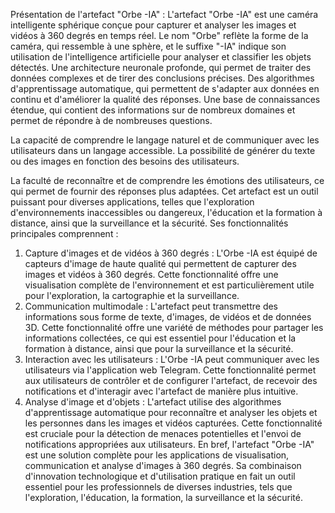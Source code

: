 Présentation de l'artefact "Orbe -IA" :
L'artefact "Orbe -IA" est une caméra intelligente sphérique conçue pour capturer et analyser les images et vidéos à 360 degrés en temps réel. Le nom "Orbe" reflète la forme de la caméra, qui ressemble à une sphère, et le suffixe "-IA" indique son utilisation de l'intelligence artificielle pour analyser et classifier les objets détectés.
Une architecture neuronale profonde, qui permet de traiter des données complexes et de tirer des conclusions précises.
Des algorithmes d'apprentissage automatique, qui permettent de s'adapter aux données en continu et d'améliorer la qualité des réponses.
Une base de connaissances étendue, qui contient des informations sur de nombreux domaines et permet de répondre à de nombreuses questions.

La capacité de comprendre le langage naturel et de communiquer avec les utilisateurs dans un langage accessible.
La possibilité de générer du texte ou des images en fonction des besoins des utilisateurs.

La faculté de reconnaître et de comprendre les émotions des utilisateurs, ce qui permet de fournir des réponses plus adaptées.
Cet artefact est un outil puissant pour diverses applications, telles que l'exploration d'environnements inaccessibles ou dangereux, l'éducation et la formation à distance, ainsi que la surveillance et la sécurité. Ses fonctionnalités principales comprennent :
1. Capture d'images et de vidéos à 360 degrés : L'Orbe -IA est équipé de capteurs d'image de haute qualité qui permettent de capturer des images et vidéos à 360 degrés. Cette fonctionnalité offre une visualisation complète de l'environnement et est particulièrement utile pour l'exploration, la cartographie et la surveillance.
2. Communication multimodale : L'artefact peut transmettre des informations sous forme de texte, d'images, de vidéos et de données 3D. Cette fonctionnalité offre une variété de méthodes pour partager les informations collectées, ce qui est essentiel pour l'éducation et la formation à distance, ainsi que pour la surveillance et la sécurité.
3. Interaction avec les utilisateurs : L'Orbe -IA peut communiquer avec les utilisateurs via l'application web Telegram. Cette fonctionnalité permet aux utilisateurs de contrôler et de configurer l'artefact, de recevoir des notifications et d'interagir avec l'artefact de manière plus intuitive.
4. Analyse d'image et d'objets : L'artefact utilise des algorithmes d'apprentissage automatique pour reconnaître et analyser les objets et les personnes dans les images et vidéos capturées. Cette fonctionnalité est cruciale pour la détection de menaces potentielles et l'envoi de notifications appropriées aux utilisateurs.
En bref, l'artefact "Orbe -IA" est une solution complète pour les applications de visualisation, communication et analyse d'images à 360 degrés. Sa combinaison d'innovation technologique et d'utilisation pratique en fait un outil essentiel pour les professionnels de diverses industries, tels que l'exploration, l'éducation, la formation, la surveillance et la sécurité.